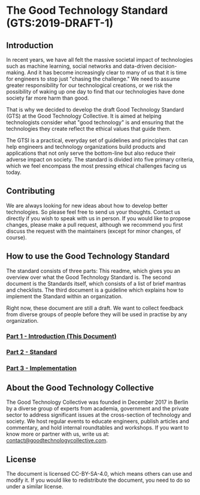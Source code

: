 # The Good Technology Standard (GTS:2019-DRAFT-1)
## Introduction
In recent years, we have all felt the massive societal impact of technologies such as machine learning, social networks and data-driven 
decision-making. And it has become increasingly clear to many of us that it is time for engineers to stop just "chasing the challenge." We 
need to assume greater responsibility for our technological creations, or we risk the possibility of waking up one day to find that our 
technologies have done society far more harm than good.

That is why we decided to develop the draft Good Technology Standard (GTS) at the Good Technology Collective. It is aimed at helping 
technologists consider what "good technology" is and ensuring that the technologies they create reflect the ethical values that guide them.

The GTSI is a practical, everyday set of guidelines and principles that can help engineers and technology organizations build products and 
applications that not only serve the bottom-line but also reduce their adverse impact on society. The standard is divided into five primary 
criteria, which we feel encompass the most pressing ethical challenges facing us today.

## Contributing
We are always looking for new ideas about how to develop better technologies. So please feel free to send us your thoughts. Contact us 
directly if you wish to speak with us in person. If you would like to propose changes, please make a pull request, although we recommend you 
first discuss the request with the maintainers (except for minor changes, of course).

## How to use the Good Technology Standard

The standard consists of three parts: This readme, which gives you an overview over what the Good Technology Standard is. The second 
document is the Standards itself, which consists of a list of brief mantras and checklists. The third document is a guideline which explains 
how to implement the Standard within an organization.

Right now, these document are still a draft. We want to collect feedback from diverse groups of people before they will be used in practise 
by any organization.

### [Part 1 - Introduction (This Document)](README.md)
### [Part 2 - Standard](2019/STANDARD.md)
### [Part 3 - Implementation](2019/IMPLEMENTATION.md)

## About the Good Technology Collective
The Good Technology Collective was founded in December 2017 in Berlin by a diverse group of experts from academia, government and the 
private sector to address significant issues at the cross-section of technology and society. We host regular events to educate engineers, 
publish articles and commentary, and hold internal roundtables and workshops. If you want to know more or partner with us, write us at: 
contact@goodtechnologycollective.com. 

## License
The document is licensed CC-BY-SA-4.0, which means others can use and modify it. If you would like to redistribute the document, you need to 
do so under a similar license.
